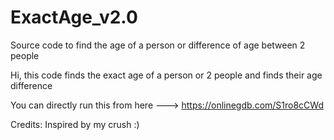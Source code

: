 # ExactAge_v2.0
Source code to find the age of a person or difference of age between 2 people

Hi, this code finds the exact age of a person or 2 people and finds their age difference

You can directly run this from here ---> https://onlinegdb.com/S1ro8cCWd

Credits: Inspired by my crush :)
